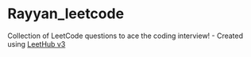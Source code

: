 # Rayyan_leetcode
Collection of LeetCode questions to ace the coding interview! - Created using [LeetHub v3](https://github.com/raphaelheinz/LeetHub-3.0)
